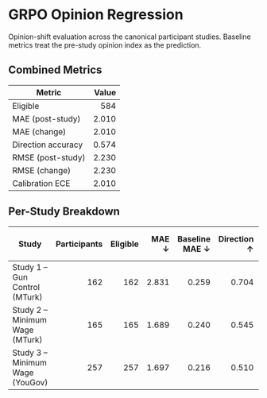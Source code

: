 # GRPO Opinion Regression

Opinion-shift evaluation across the canonical participant studies. Baseline metrics treat the pre-study opinion index as the prediction.

## Combined Metrics

| Metric | Value |
| --- | ---: |
| Eligible | 584 |
| MAE (post-study) | 2.010 |
| MAE (change) | 2.010 |
| Direction accuracy | 0.574 |
| RMSE (post-study) | 2.230 |
| RMSE (change) | 2.230 |
| Calibration ECE | 2.010 |

## Per-Study Breakdown

| Study | Participants | Eligible | MAE ↓ | Baseline MAE ↓ | Direction ↑ | Baseline Direction ↑ |
| --- | ---: | ---: | ---: | ---: | ---: | ---: |
| Study 1 – Gun Control (MTurk) | 162 | 162 | 2.831 | 0.259 | 0.704 | 0.074 |
| Study 2 – Minimum Wage (MTurk) | 165 | 165 | 1.689 | 0.240 | 0.545 | 0.061 |
| Study 3 – Minimum Wage (YouGov) | 257 | 257 | 1.697 | 0.216 | 0.510 | 0.058 |

